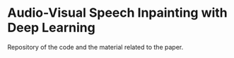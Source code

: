 # Audio-Visual Speech Inpainting with Deep Learning

Repository of the code and the material related to the paper.
